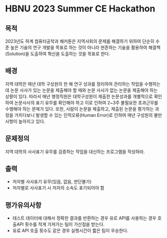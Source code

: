 # HBNU 2023 Summer CE Hackathon
## 목적
2023년도 하계 컴퓨터공학과 해커톤은 지역사회의 문제를 해결하기 위하여 단순히 수준 높은 기술의 연구 개발을 목표로 하는 것이 아니라 현존하는 기술을 활용하여 해결책(Solution)을 도출하여 혁신을 도출하는 것을 목표로 한다. 

## 배경
지역 대학은 매년 대학 구성원의 한 해 연구 성과를 정리하여 관리하는 작업을 수행하는데 논문 사사가 있는 논문을 제출해야 할 때와 논문 사사가 없는 논문을 제출해야 하는 상황이 있다. 따라서 매년 행정직원은 대학구성원이 제출한 논문성과를 개별적으로 확인하여 논문사사의 표기 유무를 확인해야 하고 이로 인하여 2~3주 불필요한 초과근무를 수행해야 하는 문제가 있다. 또한, 사람이 논문을 제출하고, 제출된 논문을 평가하는 과정을 거치다보니 발생할 수 있는 인적오류(Human Error)로 인하여 매년 구성원의 불만사항이 높아지고 있다. 

## 문제정의
지역 대학의 사사표기 유무를 검증하는 작업을 대신하는 프로그램을 작성하라. 

## 출력
- 저자별 사사표기 유무(있음, 없음, 판단불가)
- 저자별로 사사표기 시 저자의 소속도 표기되어야 함

## 평가유의사항
- 테스트 데이터에 대해서 정확한 결과를 반환하는 경우 유로 API를 사용하는 경우 호출API 횟수를 적게 가져가는 팀이 가산점을 받는다.
- 유료 API 호출 횟수도 같은 경우 실행시간이 짧은 팀이 우승한다. 
  
